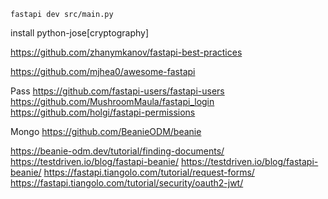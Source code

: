 ```
fastapi dev src/main.py
```

install python-jose[cryptography]

https://github.com/zhanymkanov/fastapi-best-practices

https://github.com/mjhea0/awesome-fastapi

Pass
https://github.com/fastapi-users/fastapi-users
https://github.com/MushroomMaula/fastapi_login
https://github.com/holgi/fastapi-permissions

Mongo
https://github.com/BeanieODM/beanie




https://beanie-odm.dev/tutorial/finding-documents/
https://testdriven.io/blog/fastapi-beanie/
https://testdriven.io/blog/fastapi-beanie/
https://fastapi.tiangolo.com/tutorial/request-forms/
https://fastapi.tiangolo.com/tutorial/security/oauth2-jwt/

